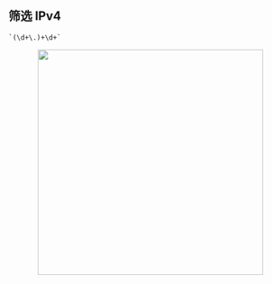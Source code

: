 ## 筛选 IPv4

    `(\d+\.)+\d+`

<p align="center"><img src="https://cdn.jsdelivr.net/gh/zb9678/img@main/up1/11.29:21:50:21.png" style="width:400px;"></p>